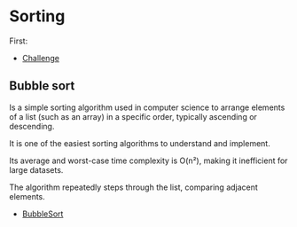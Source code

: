 # Sorting

First: 

- [Challenge](challenge.cpp)

## Bubble sort

Is a simple sorting algorithm used in computer science to arrange elements of a
list (such as an array) in a specific order, typically ascending or descending.

It is one of the easiest sorting algorithms to understand and implement.

Its average and worst-case time complexity is O(n²), making it inefficient for
large datasets.

The algorithm repeatedly steps through the list, comparing adjacent elements.

- [BubbleSort](bubble_sort.cpp)